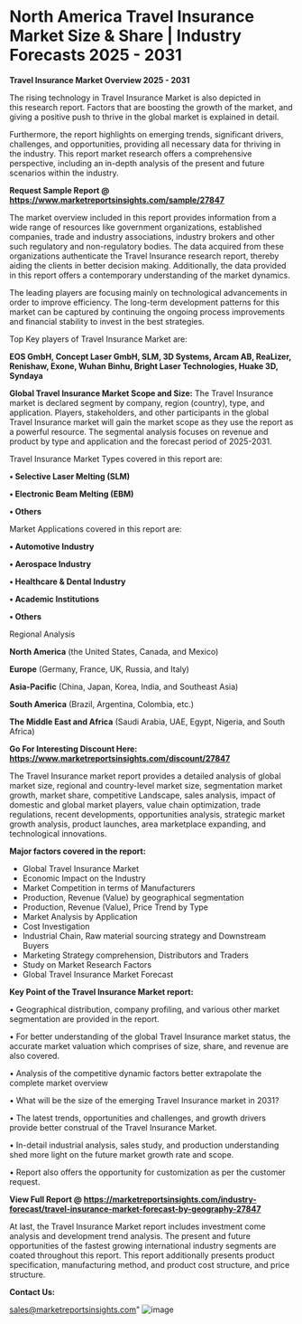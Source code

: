 # North America Travel Insurance Market Size & Share | Industry Forecasts 2025 - 2031

<Strong> Travel Insurance Market Overview 2025 - 2031</strong>

The rising technology in Travel Insurance Market is also depicted in this research report. Factors that are boosting the growth of the market, and giving a positive push to thrive in the global market is explained in detail.

Furthermore, the report highlights on emerging trends, significant drivers, challenges, and opportunities, providing all necessary data for thriving in the industry. This report market research offers a comprehensive perspective, including an in-depth analysis of the present and future scenarios within the industry.

<strong>Request Sample Report @ <a href=https://www.marketreportsinsights.com/sample/27847>https://www.marketreportsinsights.com/sample/27847</a></strong>

The market overview included in this report provides information from a wide range of resources like government organizations, established companies, trade and industry associations, industry brokers and other such regulatory and non-regulatory bodies. The data acquired from these organizations authenticate the Travel Insurance research report, thereby aiding the clients in better decision making. Additionally, the data provided in this report offers a contemporary understanding of the market dynamics.

The leading players are focusing mainly on technological advancements in order to improve efficiency. The long-term development patterns for this market can be captured by continuing the ongoing process improvements and financial stability to invest in the best strategies.

Top Key players of Travel Insurance Market are:

<strong>EOS GmbH, Concept Laser GmbH, SLM, 3D Systems, Arcam AB, ReaLizer, Renishaw, Exone, Wuhan Binhu, Bright Laser Technologies, Huake 3D, Syndaya</strong>

<strong><b>Global Travel Insurance Market Scope and Size:</b></strong>
The Travel Insurance market is declared segment by company, region (country), type, and application. Players, stakeholders, and other participants in the global Travel Insurance market will gain the market scope as they use the report as a powerful resource. The segmental analysis focuses on revenue and product by type and application and the forecast period of 2025-2031.

Travel Insurance Market Types covered in this report are:

<strong>• Selective Laser Melting (SLM)

• Electronic Beam Melting (EBM)

• Others</strong>

Market Applications covered in this report are:

<strong>• Automotive Industry

• Aerospace Industry

• Healthcare & Dental Industry

• Academic Institutions

• Others</strong> 

Regional Analysis

<strong>North America</strong> (the United States, Canada, and Mexico)

<strong>Europe</strong> (Germany, France, UK, Russia, and Italy)

<strong>Asia-Pacific</strong> (China, Japan, Korea, India, and Southeast Asia)

<strong>South America</strong> (Brazil, Argentina, Colombia, etc.)

<strong>The Middle East and Africa</strong> (Saudi Arabia, UAE, Egypt, Nigeria, and South Africa)

<strong>Go For Interesting Discount Here: <a href=https://www.marketreportsinsights.com/discount/27847>https://www.marketreportsinsights.com/discount/27847</a></strong>

The Travel Insurance market report provides a detailed analysis of global market size, regional and country-level market size, segmentation market growth, market share, competitive Landscape, sales analysis, impact of domestic and global market players, value chain optimization, trade regulations, recent developments, opportunities analysis, strategic market growth analysis, product launches, area marketplace expanding, and technological innovations.

<strong><b>Major factors covered in the report:</b></strong>
<ul>
  <li>Global Travel Insurance Market </li>
  <li>Economic Impact on the Industry</li>
  <li>Market Competition in terms of Manufacturers</li>
  <li>Production, Revenue (Value) by geographical segmentation</li>
  <li>Production, Revenue (Value), Price Trend by Type</li>
  <li>Market Analysis by Application</li>
  <li>Cost Investigation</li>
  <li>Industrial Chain, Raw material sourcing strategy and Downstream Buyers</li>
  <li>Marketing Strategy comprehension, Distributors and Traders</li>
  <li>Study on Market Research Factors</li>
  <li>Global Travel Insurance Market Forecast</li>
</ul>

<strong><b>Key Point of the Travel Insurance Market report:</b></strong>

• Geographical distribution, company profiling, and various other market segmentation are provided in the report.

• For better understanding of the global Travel Insurance market status, the accurate market valuation which comprises of size, share, and revenue are also covered.

• Analysis of the competitive dynamic factors better extrapolate the complete market overview

• What will be the size of the emerging Travel Insurance market in 2031?

• The latest trends, opportunities and challenges, and growth drivers provide better construal of the Travel Insurance Market.

• In-detail industrial analysis, sales study, and production understanding shed more light on the future market growth rate and scope.

• Report also offers the opportunity for customization as per the customer request.

<strong><b>View Full Report @ <a href=https://marketreportsinsights.com/industry-forecast/travel-insurance-market-forecast-by-geography-27847>https://marketreportsinsights.com/industry-forecast/travel-insurance-market-forecast-by-geography-27847</a></b></strong>


At last, the Travel Insurance Market report includes investment come analysis and development trend analysis. The present and future opportunities of the fastest growing international industry segments are coated throughout this report. This report additionally presents product specification, manufacturing method, and product cost structure, and price structure.

<strong>Contact Us:</strong>

sales@marketreportsinsights.com"
![image](https://github.com/user-attachments/assets/5e9deab7-7d27-40c1-b3b4-fa9f6c57a3d9)
